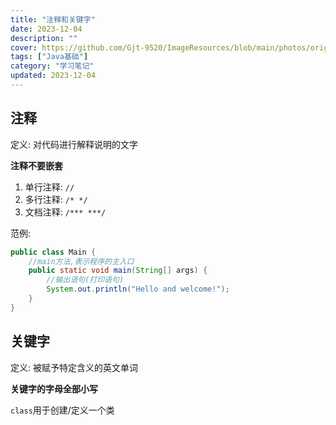 ```yaml
---
title: "注释和关键字"
date: 2023-12-04
description: ""
cover: https://github.com/Gjt-9520/ImageResources/blob/main/photos/original/Ximage65.jpg?raw=true
tags: ["Java基础"]
category: "学习笔记"
updated: 2023-12-04
---
```


## 注释

定义: 对代码进行解释说明的文字     

**注释不要嵌套**    

1. 单行注释: `//`  
2. 多行注释: `/* */`  
3. 文档注释: `/*** ***/`  

范例: 

```java
public class Main {
    //main方法,表示程序的主入口
    public static void main(String[] args) {
        //输出语句(打印语句)
        System.out.println("Hello and welcome!"); 
    }
}
```

## 关键字

定义: 被赋予特定含义的英文单词   

**关键字的字母全部小写**

`class`用于创建/定义一个类